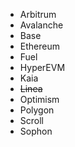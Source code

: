 * Arbitrum
* Avalanche
* Base
* Ethereum
* Fuel
* HyperEVM
* Kaia
* ~~Linea~~
* Optimism
* Polygon
* Scroll
* Sophon

<!---
<div class="img-grid-cards">
  <figure markdown="span">
    <img src="{{config.extra.arcana.img_dir}}/logos/arbitrum.{{config.extra.arcana.img_png}}"/>
    <figcaption>Arbitrum</figcaption>
  </figure>

  <figure markdown="span">
    <img src="{{config.extra.arcana.img_dir}}/logos/avalanche.{{config.extra.arcana.img_png}}"/>
    <figcaption>Avalanche</figcaption>
  </figure>
</div>
--->

